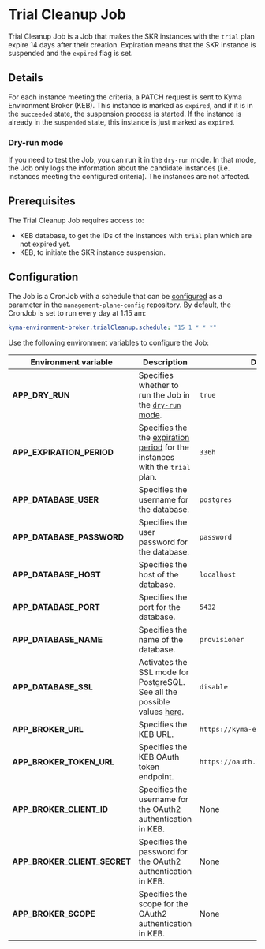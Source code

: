 # Trial Cleanup Job

Trial Cleanup Job is a Job that makes the SKR instances with the `trial` plan expire 14 days after their creation.
Expiration means that the SKR instance is suspended and the `expired` flag is set.

## Details

For each instance meeting the criteria, a PATCH request is sent to Kyma Environment Broker (KEB). This instance is marked as `expired`, and if it is in the `succeeded` state, the suspension process is started. 
If the instance is already in the `suspended` state, this instance is just marked as `expired`. 

### Dry-run mode
If you need to test the Job, you can run it in the `dry-run` mode.
In that mode, the Job only logs the information about the candidate instances (i.e. instances meeting the configured criteria). The instances are not affected.

## Prerequisites

The Trial Cleanup Job requires access to:
- KEB database, to get the IDs of the instances with `trial` plan which are not expired yet. 
- KEB, to initiate the SKR instance suspension.

## Configuration

The Job is a CronJob with a schedule that can be [configured](https://kubernetes.io/docs/concepts/workloads/controllers/cron-jobs/#cron-schedule-syntax) as a parameter in the `management-plane-config` repository.
By default, the CronJob is set to run every day at 1:15 am:
```yaml  
kyma-environment-broker.trialCleanup.schedule: "15 1 * * *"
```

Use the following environment variables to configure the Job:

| Environment variable | Description                                                                                                                    | Default value                            |
|---|--------------------------------------------------------------------------------------------------------------------------------|------------------------------------------|
| **APP_DRY_RUN** | Specifies whether to run the Job in the [`dry-run` mode](#details).                                                            | `true`                                   |
| **APP_EXPIRATION_PERIOD** | Specifies the the [expiration period](#trial-cleanup-job) for the instances with the `trial` plan.                             | `336h`                                    |
| **APP_DATABASE_USER** | Specifies the username for the database.                                                                                       | `postgres`                               |
| **APP_DATABASE_PASSWORD** | Specifies the user password for the database.                                                                                  | `password`                               |
| **APP_DATABASE_HOST** | Specifies the host of the database.                                                                                            | `localhost`                              |
| **APP_DATABASE_PORT** | Specifies the port for the database.                                                                                           | `5432`                                   |
| **APP_DATABASE_NAME** | Specifies the name of the database.                                                                                            | `provisioner`                            |
| **APP_DATABASE_SSL** | Activates the SSL mode for PostgreSQL. See all the possible values [here](https://www.postgresql.org/docs/9.1/libpq-ssl.html). | `disable`                                |
| **APP_BROKER_URL**  | Specifies the KEB URL.                                                                                                         | `https://kyma-env-broker.kyma.local`     |
| **APP_BROKER_TOKEN_URL** | Specifies the KEB OAuth token endpoint.                                                                                        | `https://oauth.2kyma.local/oauth2/token` |
| **APP_BROKER_CLIENT_ID** | Specifies the username for the OAuth2 authentication in KEB.                                                                   | None                                     |
| **APP_BROKER_CLIENT_SECRET** | Specifies the password for the OAuth2 authentication in KEB.                                                                   | None                                     |
| **APP_BROKER_SCOPE** | Specifies the scope for the OAuth2 authentication in KEB.                                                                      | None                                     |
